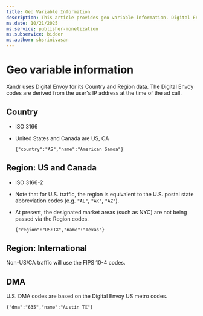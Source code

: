 ```yaml
---
title: Geo Variable Information
description: This article provides geo variable information. Digital Envoy is used for country and regional data. 
ms.date: 10/21/2025
ms.service: publisher-monetization
ms.subservice: bidder
ms.author: shsrinivasan
---
```


# Geo variable information

Xandr uses Digital Envoy for its Country and Region data. The Digital Envoy codes are derived from the user's IP address at the time of the ad call.

## Country

- ISO 3166
- United States and Canada are US, CA

  `{"country":"AS","name":"American Samoa"}`

## Region: US and Canada

- ISO 3166-2
- Note that for U.S. traffic, the region is equivalent to the U.S. postal state abbreviation codes (e.g. `"AL"`, `"AK"`, `"AZ"`).
- At present, the designated market areas (such as NYC) are not being passed via the Region codes.

  `{"region":"US:TX","name":"Texas"}`

## Region: International

Non-US/CA traffic will use the FIPS 10-4 codes.

## DMA

U.S. DMA codes are based on the Digital Envoy US metro codes.

`{"dma":"635","name":"Austin TX"}`

